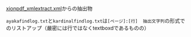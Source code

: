 [xionpdf_xmlextract.xml](https://github.com/niftg/extractsfromxionpdf/blob/acc0d3f77e1332c38d27db6792e01d0407df1497/xmlsbypdfminer/xionpdf_xmlextract.xml)からの抽出物

`ayakafindlog.txt`と`kardinalfindlog.txt`は`[ページ]:[行]  抽出文字列`の形式でのリストアップ（嚴密には行ではなくtextboxdであるものの）

